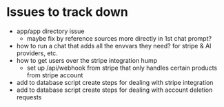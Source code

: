 # Issues to track down
- app/app directory issue
  - maybe fix by reference sources more directly in 1st chat prompt?
- how to run a chat that adds all the envvars they need? for stripe & AI providers, etc.
- how to get users over the stripe integration hump
  - set up /api/webhook from stripe that only handles certain products from stripe account
- add to database script create steps for dealing with stripe integration
- add to database script create steps for dealing with account deletion requests